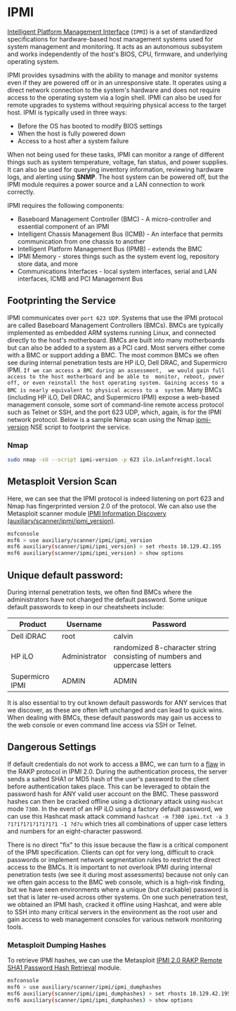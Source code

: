 # IPMI

[Intelligent Platform Management Interface](https://www.thomas-krenn.com/en/wiki/IPMI_Basics) (`IPMI`) is a set of standardized specifications for hardware-based host management systems used for system management and monitoring. It acts as an autonomous subsystem and works independently of the host's BIOS, 
CPU, firmware, and underlying operating system.

IPMI provides sysadmins with the ability to manage and monitor systems
 even if they are powered off or in an unresponsive state. It operates 
using a direct network connection to the system's hardware and does not 
require access to the operating system via a login shell. IPMI can also 
be used for remote upgrades to systems without requiring physical access
 to the target host. IPMI is typically used in three ways:

- Before the OS has booted to modify BIOS settings
- When the host is fully powered down
- Access to a host after a system failure

When not being used for these tasks, IPMI can monitor a range of different things such as system temperature, voltage, fan status, and power supplies. It can also be used for querying inventory information, reviewing hardware logs, and alerting using **SNMP**. The host system can be powered off, but the IPMI module requires a power source and a LAN connection to work correctly.

IPMI requires the following components:

- Baseboard Management Controller (BMC) - A micro-controller and essential component of an IPMI
- Intelligent Chassis Management Bus (ICMB) - An interface that permits communication from one chassis to another
- Intelligent Platform Management Bus (IPMB) - extends the BMC
- IPMI Memory - stores things such as the system event log, repository store data, and more
- Communications Interfaces - local system interfaces, serial and LAN interfaces, ICMB and PCI Management Bus

## **Footprinting the Service**

IPMI communicates over `port 623 UDP`. Systems that use the IPMI protocol 
are called Baseboard Management Controllers (BMCs). BMCs are typically 
implemented as embedded ARM systems running Linux, and connected 
directly to the host's motherboard. BMCs are built into many 
motherboards but can also be added to a system as a PCI card. Most 
servers either come with a BMC or support adding a BMC. The most common 
BMCs we often see during internal penetration tests are HP iLO, Dell 
DRAC, and Supermicro IPMI. `If we can access a BMC during an assessment, 
we would gain full access to the host motherboard and be able to 
monitor, reboot, power off, or even reinstall the host operating system.
 Gaining access to a BMC is nearly equivalent to physical access to a 
system`. Many BMCs (including HP iLO, Dell DRAC, and Supermicro IPMI) 
expose a web-based management console, some sort of command-line remote 
access protocol such as Telnet or SSH, and the port 623 UDP, which, 
again, is for the IPMI network protocol. Below is a sample Nmap scan 
using the Nmap [ipmi-version](https://nmap.org/nsedoc/scripts/ipmi-version.html) NSE script to footprint the service.

### **Nmap**

```bash
sudo nmap -sU --script ipmi-version -p 623 ilo.inlanfreight.local
```

## **Metasploit Version Scan**

Here, we can see that the IPMI protocol is indeed listening on port 623 and Nmap has fingerprinted version 2.0 of the protocol. We can also use the Metasploit scanner module [IPMI Information Discovery (auxiliary/scanner/ipmi/ipmi_version)](https://www.rapid7.com/db/modules/auxiliary/scanner/ipmi/ipmi_version/).

```bash
msfconsole
msf6 > use auxiliary/scanner/ipmi/ipmi_version 
msf6 auxiliary(scanner/ipmi/ipmi_version) > set rhosts 10.129.42.195
msf6 auxiliary(scanner/ipmi/ipmi_version) > show options 
```

## Unique default password:

During internal penetration tests, we often find BMCs where the 
administrators have not changed the default password. Some unique 
default passwords to keep in our cheatsheets include:

| Product | Username | Password |
| --- | --- | --- |
| Dell iDRAC | root | calvin |
| HP iLO | Administrator | randomized 8-character string consisting of numbers and uppercase letters |
| Supermicro IPMI | ADMIN | ADMIN |

It is also essential to try out known default passwords for ANY services that we discover, as these are often left unchanged and can lead to quick wins. When dealing with BMCs, these default passwords may gain us access to the web console or even command line access via SSH or Telnet.

## **Dangerous Settings**

If default credentials do not work to access a BMC, we can turn to a [flaw](http://fish2.com/ipmi/remote-pw-cracking.html) in the RAKP protocol in IPMI 2.0. During the authentication process, the server sends a salted SHA1 or MD5 hash of the user's password to the client before authentication takes place. This can be leveraged to  obtain the password hash for ANY valid user account on the BMC. These password hashes can then be cracked offline using a dictionary attack using `Hashcat` mode `7300`. In the event of an HP iLO using a factory default password, we can use this Hashcat mask attack command `hashcat -m 7300 ipmi.txt -a 3 ?1?1?1?1?1?1?1?1 -1 ?d?u` which tries all combinations of upper case letters and numbers for an eight-character password.

There is no direct "fix" to this issue because the flaw is a critical component of the IPMI specification. Clients can opt for very long, difficult to crack passwords or implement network segmentation rules to restrict the direct access to the BMCs. It is important to not overlook IPMI during internal penetration tests (we see it during most assessments) because not only can we often gain access to the BMC web console, which is a high-risk finding, but we have seen environments where a unique (but crackable) password is set that is later re-used across other systems. On one such penetration test, we obtained an IPMI hash, cracked it offline using Hashcat, and were able to SSH into many critical servers in the environment as the root user and gain access to web management consoles for various network monitoring tools.

### **Metasploit Dumping Hashes**

To retrieve IPMI hashes, we can use the Metasploit [IPMI 2.0 RAKP Remote SHA1 Password Hash Retrieval](https://www.rapid7.com/db/modules/auxiliary/scanner/ipmi/ipmi_dumphashes/) module.

```bash
msfconsole
msf6 > use auxiliary/scanner/ipmi/ipmi_dumphashes 
msf6 auxiliary(scanner/ipmi/ipmi_dumphashes) > set rhosts 10.129.42.195
msf6 auxiliary(scanner/ipmi/ipmi_dumphashes) > show options 
```